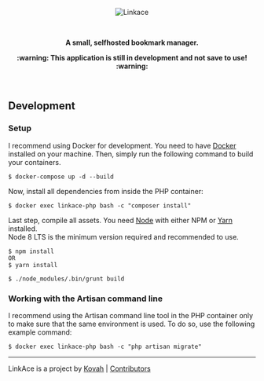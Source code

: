 <p align="center">
  <img src="https://i.imgur.com/wtCAJR0.png" title="Linkace">
</p>

<p>&nbsp;</p>

<p align="center"><b>A small, selfhosted bookmark manager.</b></p>
<p align="center"><b>:warning: This application is still in development and not save to use! :warning:</b></p>

<p>&nbsp;</p>


## Development

### Setup

I recommend using Docker for development. You need to have [Docker](https://www.docker.com/products/docker-desktop) 
installed on your machine. Then, simply run the following command to build your containers.

```
$ docker-compose up -d --build
```

Now, install all dependencies from inside the PHP container:

```
$ docker exec linkace-php bash -c "composer install"
```

Last step, compile all assets. You need [Node](https://nodejs.org/en/) with either NPM or [Yarn](https://yarnpkg.com) 
installed.  
Node 8 LTS is the minimum version required and recommended to use.

```
$ npm install
OR
$ yarn install

$ ./node_modules/.bin/grunt build
```

### Working with the Artisan command line

I recommend using the Artisan command line tool in the PHP container only to make sure that the same environment is 
used. To do so, use the following example command:

```
$ docker exec linkace-php bash -c "php artisan migrate"
```

---

LinkAce is a project by [Kovah](https://kovah.de) | [Contributors](https://github.com/Kovah/LinkAce/graphs/contributors)
